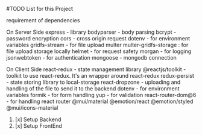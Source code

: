 #TODO List for this Project

requirement of dependencies

On Server Side
express - library
bodyparser - body parsing
bcrypt - password encryption
cors - cross origin request
dotenv - for environment variables
gridfs-stream - for file upload
multer multer-gridfs-storage : for file upload storage locally
helmet - for request safety
morgan - for logging
jsonwebtoken - for authentication
mongoose - mongodb connection

On Client Side
react-redux - state management library
@reactjs/toolkit - toolkit to use react-redux. It's an wrapper around react-redux
redux-persist - state storing library to local-storage
react-dropzone - uploading and handling of the file to send it to the backend
dotenv - for environment variables
formik - for form handling
yup - for validation
react-router-dom@6 - for handling react router
@mui/material @emotion/react @emotion/styled @mui/icons-material

1. [x] Setup Backend
2. [x] Setup FrontEnd
